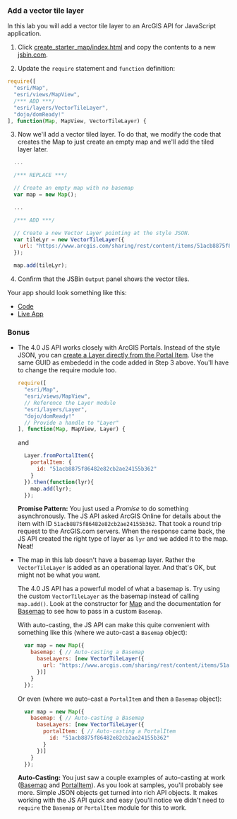 ### Add a vector tile layer

In this lab you will add a vector tile layer to an ArcGIS API for JavaScript application. 

1. Click [create_starter_map/index.html](../create_starter_map/index.html) and copy the contents to a new [jsbin.com](http://jsbin.com).

2. Update the `require` statement and `function` definition:

  ```javascript
  require([
    "esri/Map",
    "esri/views/MapView",
    /*** ADD ***/
    "esri/layers/VectorTileLayer",
    "dojo/domReady!"
  ], function(Map, MapView, VectorTileLayer) {
  ```

3. Now we'll add a vector tiled layer. To do that, we modify the code that creates the Map to just create an empty map and we'll add the tiled layer later.

  ```javascript
    ...

    /*** REPLACE ***/

    // Create an empty map with no basemap
    var map = new Map();

    ...

    /*** ADD ***/

    // Create a new Vector Layer pointing at the style JSON.
    var tileLyr = new VectorTileLayer({
      url: "https://www.arcgis.com/sharing/rest/content/items/51acb8875f86482e82cb2ae24155b362/resources/styles/root.json"
    });

    map.add(tileLyr);
 ```

4. Confirm that the JSBin `Output` panel shows the vector tiles.

Your app should look something like this:
* [Code](index.html)
* [Live App](http://esri.github.io/geodev-hackerlabs/develop/jsapi/add_vector_tile_layer/index.html)

### Bonus
* The 4.0 JS API works closely with ArcGIS Portals. Instead of the style JSON, you can [create a Layer directly from the Portal Item](https://developers.arcgis.com/javascript/latest/api-reference/esri-layers-Layer.html#.fromPortalItem). Use the same GUID as embededd in the code added in Step 3 above. You'll have to change the require module too.

  ```javascript
  require([
    "esri/Map",
    "esri/views/MapView",
    // Reference the Layer module
    "esri/layers/Layer",
    "dojo/domReady!"
    // Provide a handle to "Layer"
  ], function(Map, MapView, Layer) {
  ```

  and

  ```javascript
    Layer.fromPortalItem({
      portalItem: {
        id: "51acb8875f86482e82cb2ae24155b362"   
      }
    }).then(function(lyr){
      map.add(lyr);
    });
  ```

  **Promise Pattern:** You just used a _Promise_ to do something asynchronously. The JS API asked ArcGIS Online for details about the item with ID `51acb8875f86482e82cb2ae24155b362`. That took a round trip request to the ArcGIS.com servers. When the response came back, the JS API created the right type of layer as `lyr` and we added it to the map. Neat!

* The map in this lab doesn't have a basemap layer. Rather the `VectorTileLayer` is added as an operational layer. And that's OK, but might not be what you want.

  The 4.0 JS API has a powerful model of what a basemap is. Try using the custom `VectorTileLayer` as the basemap instead of calling `map.add()`. Look at the constructor for [Map](https://developers.arcgis.com/javascript/latest/api-reference/esri-Map.html#constructors) and the documentation for [Basemap](https://developers.arcgis.com/javascript/latest/api-reference/esri-Basemap.html) to see how to pass in a custom `Basemap`.

  With auto-casting, the JS API can make this quite convenient with something like this (where we auto-cast a `Basemap` object):

  ```javascript
    var map = new Map({
      basemap: { // Auto-casting a Basemap
        baseLayers: [new VectorTileLayer({
          url: "https://www.arcgis.com/sharing/rest/content/items/51acb8875f86482e82cb2ae24155b362/resources/styles/root.json"
        })]  
      }
    });
  ```

  Or even (where we auto-cast a `PortalItem` and then a `Basemap` object):

  ```javascript
    var map = new Map({
      basemap: { // Auto-casting a Basemap
        baseLayers: [new VectorTileLayer({
          portalItem: { // Auto-casting a PortalItem
            id: "51acb8875f86482e82cb2ae24155b362"   
          }
        })]  
      }
    });
  ```

  **Auto-Casting:** You just saw a couple examples of auto-casting at work ([Basemap](https://developers.arcgis.com/javascript/latest/api-reference/esri-Basemap.html) and [PortalItem](https://developers.arcgis.com/javascript/latest/api-reference/esri-portal-PortalItem.html)). As you look at samples, you'll probably see more. Simple JSON objects get turned into rich API objects. It makes working with the JS API quick and easy (you'll notice we didn't need to `require` the `Basemap` or `PortalItem` module for this to work.

